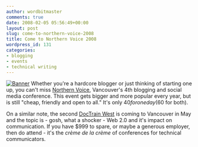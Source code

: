 ```yaml
---
author: wordbitmaster
comments: true
date: 2008-02-05 05:56:49+00:00
layout: post
slug: come-to-northern-voice-2008
title: Come to Northern Voice 2008
wordpress_id: 131
categories:
- blogging
- events
- technical writing
---
```


[![Banner](http://wordbit.freehostia.com/wp-content/uploads/2008/02/Banner2.png)](http://2008.northernvoice.ca/) Whether you're a hardcore blogger or just thinking of starting one up, you can't miss [Northern Voice](http://2008.northernvoice.ca/), Vancouver's 4th blogging and social media conference. This event gets bigger and more popular every year, but is still "cheap, friendly and open to all." It's only $40 for one day ($60 for both).

On a similar note, the second [DocTrain West](http://www.doctrain.com/west/) is coming to Vancouver in May and the topic is - gosh, what a shocker - Web 2.0 and it's impact on communication. If you have $999 to spare, or maybe a generous employer, then do attend - it's the _crème de la crème_ of conferences for technical communicators.
